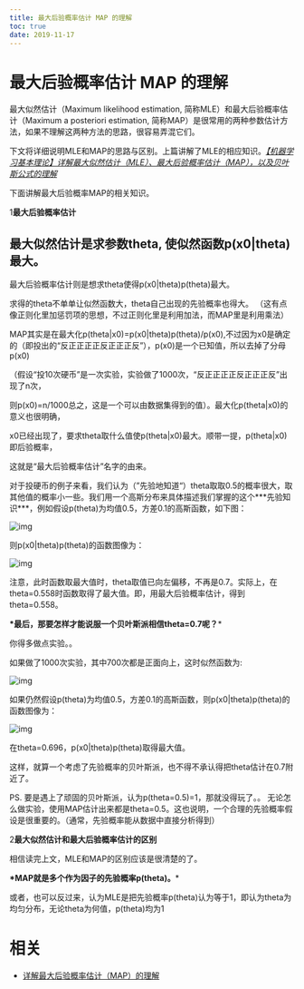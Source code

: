 ```yaml
---
title: 最大后验概率估计 MAP 的理解
toc: true
date: 2019-11-17
---
```

# 最大后验概率估计 MAP 的理解

最大似然估计（Maximum likelihood estimation, 简称MLE）和最大后验概率估计（Maximum a posteriori estimation, 简称MAP）是很常用的两种参数估计方法，如果不理解这两种方法的思路，很容易弄混它们。

下文将详细说明MLE和MAP的思路与区别。上篇讲解了MLE的相应知识。[*【机器学习基本理论】详解最大似然估计（MLE）、最大后验概率估计（MAP），以及贝叶斯公式的理解*](http://mp.weixin.qq.com/s?__biz=MzI4MDYzNzg4Mw==&mid=2247487202&idx=1&sn=1f3c22a6e16f5611cfe92356ccc0ff74&chksm=ebb43636dcc3bf20892295a5570ed89a533172ad557b2bcf2925ba6848dfacfcf7997d18691d&scene=21#wechat_redirect)

下面讲解最大后验概率MAP的相关知识。

1**最大后验概率估计**

## 最大似然估计是求参数theta, 使似然函数p(x0|theta)最大。

最大后验概率估计则是想求theta使得p(x0|theta)p(theta)最大。



求得的theta不单单让似然函数大，theta自己出现的先验概率也得大。 （这有点像正则化里加惩罚项的思想，不过正则化里是利用加法，而MAP里是利用乘法）



MAP其实是在最大化p(theta|x0)=p(x0|theta)p(theta)/p(x0),不过因为x0是确定的（即投出的“反正正正正反正正正反”），p(x0)是一个已知值，所以去掉了分母p(x0)

（假设“投10次硬币”是一次实验，实验做了1000次，“反正正正正反正正正反”出现了n次，

则p(x0)=n/1000总之，这是一个可以由数据集得到的值）。最大化p(theta|x0)的意义也很明确，

x0已经出现了，要求theta取什么值使p(theta|x0)最大。顺带一提，p(theta|x0)即后验概率，

这就是“最大后验概率估计”名字的由来。



对于投硬币的例子来看，我们认为（”先验地知道“）theta取取0.5的概率很大，取其他值的概率小一些。我们用一个高斯分布来具体描述我们掌握的这个**\*先验知识***，例如假设p(theta)为均值0.5，方差0.1的高斯函数，如下图：

![img](https://mmbiz.qpic.cn/mmbiz_png/nJZZib3qIQW7QPLfbds9tnCEibPnv1Npwic6ibgMNLs3DVDALePVqict5XrRD3Ze9hU0EJykMLrCGMacNN3sx4bxIiaA/640?tp=webp&wxfrom=5&wx_lazy=1&wx_co=1)



则p(x0|theta)p(theta)的函数图像为：

![img](https://mmbiz.qpic.cn/mmbiz_png/nJZZib3qIQW7QPLfbds9tnCEibPnv1NpwicBqicreOvKCUP79NHqFqleFYNUOZdFich0D7n8swtTwLzvEE4P5LkHdCg/640?tp=webp&wxfrom=5&wx_lazy=1&wx_co=1)

注意，此时函数取最大值时，theta取值已向左偏移，不再是0.7。实际上，在theta=0.558时函数取得了最大值。即，用最大后验概率估计，得到theta=0.558。



**\*最后，那要怎样才能说服一个贝叶斯派相信theta=0.7呢？***

你得多做点实验。。

如果做了1000次实验，其中700次都是正面向上，这时似然函数为:

![img](https://mmbiz.qpic.cn/mmbiz_png/nJZZib3qIQW7QPLfbds9tnCEibPnv1Npwiciardlv7NOreWlglicGaEuoibRc1bpMFvI3dBEZJhx8Z75t5WXBbpa1VQw/640?tp=webp&wxfrom=5&wx_lazy=1&wx_co=1)

如果仍然假设p(theta)为均值0.5，方差0.1的高斯函数，则p(x0|theta)p(theta)的函数图像为：

![img](https://mmbiz.qpic.cn/mmbiz_png/nJZZib3qIQW7QPLfbds9tnCEibPnv1NpwicxwW7mdxq3Mae71ib5001vA6VbU7bhpCiayMCCodEHxjhNSfGxHPZ853w/640?tp=webp&wxfrom=5&wx_lazy=1&wx_co=1)

在theta=0.696，p(x0|theta)p(theta)取得最大值。



这样，就算一个考虑了先验概率的贝叶斯派，也不得不承认得把theta估计在0.7附近了。



PS. 要是遇上了顽固的贝叶斯派，认为p(theta=0.5)=1，那就没得玩了。。 无论怎么做实验，使用MAP估计出来都是theta=0.5。这也说明，一个合理的先验概率假设是很重要的。（通常，先验概率能从数据中直接分析得到）

2**最大似然估计和最大后验概率估计的区别**

相信读完上文，MLE和MAP的区别应该是很清楚的了。

**\*MAP就是多个作为因子的先验概率p(theta)。***

或者，也可以反过来，认为MLE是把先验概率p(theta)认为等于1，即认为theta为均匀分布，无论theta为何值，p(theta)均为1




# 相关

- [详解最大后验概率估计（MAP）的理解](https://mp.weixin.qq.com/s?__biz=MzI4MDYzNzg4Mw==&mid=2247487221&idx=2&sn=3f8b6a65276f34adb9ee35322ace7d09&chksm=ebb43621dcc3bf37d3708be73bb1945f579992bbc05358157f46d23b48713768332db8431639&mpshare=1&scene=1&srcid=04251yzLYpqhymLLdUo9Ekty#rd)
